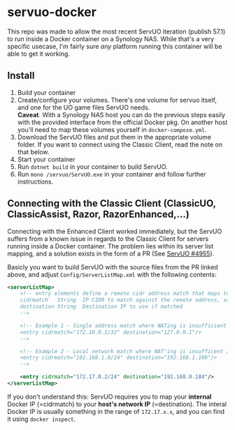 # servuo-docker
This repo was made to allow the most recent ServUO iteration (publish 57.1) to run inside a Docker container on a Synology NAS. While that's a very specific usecase, I'm fairly sure *any* platform running this container will be able to get it working.

## Install
1. Build your container
2. Create/configure your volumes. There's one volume for servuo itself, and one for the UO game files ServUO needs.  
   **Caveat**. With a Synology NAS host you can do the previous steps easily with the provided interface from the official Docker pkg. On another host you'll need to map these volumes yourself in `docker-compose.yml`.
3. Download the ServUO files and put them in the appropriate volume folder. If you want to connect using the Classic Client, read the note on that below.
4. Start your container
5. Run `dotnet build` in your container to build ServUO.
6. Run `mono /servuo/ServUO.exe` in your container and follow further instructions.

## Connecting with the Classic Client (ClassicUO, ClassicAssist, Razor, RazorEnhanced,...)
Connecting with the Enhanced Client worked immediately, but the ServUO suffers from a known issue in regards to the Classic Client for servers running inside a Docker container. The problem lies within its server list mapping, and a solution exists in the form of a PR (See [ServUO #4955](https://github.com/ServUO/ServUO/pull/4955)).

Basicly you want to build ServUO with the source files from the PR linked above, and adjust `Config/ServerListMap.xml` with the following contents:

```xml
<serverListMap>
    <!-- entry elements define a remote cidr address match that maps to a destination
    cidrmatch   String  IP CIDR to match against the remote address, such as 192.168.1.0/24
    destination String  Destination IP to use if matched
    -->

    <!-- Example 1 - Single address match where NATing is insufficient / misconfigued (SSH tunnel + docker)
    <entry cidrmatch="172.18.0.1/32" destination="127.0.0.1"/>
    -->

    <!-- Example 2 - Local network match where NAT'ing is insufficent / misconfigured (docker)
    <entry cidrmatch="192.168.1.0/24" destination="192.168.1.100"/>
    -->

    <entry cidrmatch="172.17.0.2/24" destination="192.168.0.184"/>
</serverListMap>
```
If you don't understand this: ServUO requires you to map your **internal** Docker IP (=cidrmatch) to your **host's network IP** (=destination). The interal Docker IP is usually something in the range of `172.17.x.x`, and you can find it using `docker inspect`.
